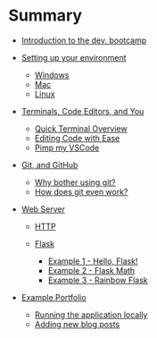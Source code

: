 # Summary

-   [Introduction to the dev. bootcamp](intro.md)

-   [Setting up your environment](setup/overview.md)

    -   [Windows](setup/windows.md)
    -   [Mac](setup/mac.md)
    -   [Linux](setup/linux.md)

-   [Terminals, Code Editors, and You]()

    -   [Quick Terminal Overview]()
    -   [Editing Code with Ease]()
    -   [Pimp my VSCode]()

-   [Git, and GitHub]()

    -   [Why bother using git?]()
    -   [How does git even work?]()

-   [Web Server]()

    -   [HTTP]()
    -   [Flask]()

        -   [Example 1 - Hello, Flask!]()
        -   [Example 2 - Flask Math]()
        -   [Example 3 - Rainbow Flask]()

-   [Example Portfolio](example-portfolio/overview.md)

    -   [Running the application locally](example-portfolio/running-locally.md)
    -   [Adding new blog posts](example-portfolio/adding-new-blog-posts.md)
